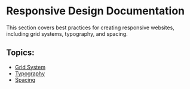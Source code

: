 # Responsive Design Documentation

This section covers best practices for creating responsive websites, including grid systems, typography, and spacing.

## Topics:
- [Grid System](grid-system.md)
- [Typography](typography.md)
- [Spacing](spacing.md)